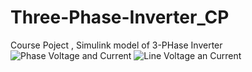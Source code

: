 # Three-Phase-Inverter_CP
Course Poject , Simulink model of 3-PHase Inverter
![Phase Voltage and Current](https://github.com/mohannad47/Three-Phase-Inverter_CP/assets/22854140/3fe62852-a456-472a-a8a2-1b6023074e02)
![Line Voltage an Current](https://github.com/mohannad47/Three-Phase-Inverter_CP/assets/22854140/e2956c55-75b6-4010-b6e1-9226f832ec80)
